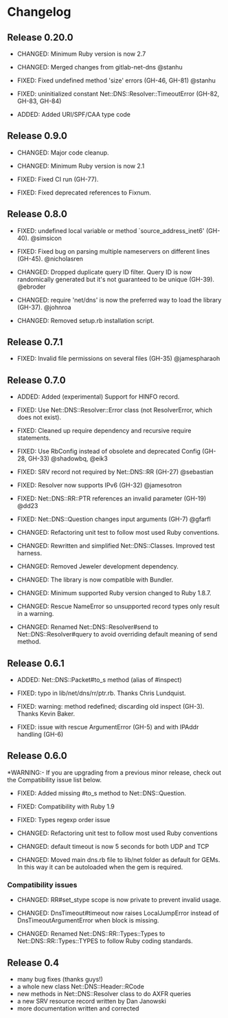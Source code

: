# Changelog


## Release 0.20.0

- CHANGED: Minimum Ruby version is now 2.7

- CHANGED: Merged changes from gitlab-net-dns @stanhu

- FIXED: Fixed undefined method 'size' errors (GH-46, GH-81) @stanhu

- FIXED: uninitialized constant Net::DNS::Resolver::TimeoutError (GH-82, GH-83, GH-84)

- ADDED: Added URI/SPF/CAA type code


## Release 0.9.0

- CHANGED: Major code cleanup.

- CHANGED: Minimum Ruby version is now 2.1

- FIXED: Fixed CI run (GH-77).

- FIXED: Fixed deprecated references to Fixnum.


## Release 0.8.0

- FIXED: undefined local variable or method `source_address_inet6' (GH-40). @simsicon

- FIXED: Fixed bug on parsing multiple nameservers on different lines (GH-45). @nicholasren
  
- CHANGED: Dropped duplicate query ID filter. Query ID is now randomically generated but it's not guaranteed to be unique (GH-39). @ebroder

- CHANGED: require 'net/dns' is now the preferred way to load the library (GH-37). @johnroa

- CHANGED: Removed setup.rb installation script.


## Release 0.7.1

- FIXED: Invalid file permissions on several files (GH-35) @jamespharaoh


## Release 0.7.0

- ADDED: Added (experimental) Support for HINFO record.

- FIXED: Use Net::DNS::Resolver::Error class (not ResolverError, which does not exist).

- FIXED: Cleaned up require dependency and recursive require statements.

- FIXED: Use RbConfig instead of obsolete and deprecated Config (GH-28, GH-33) @shadowbq, @eik3

- FIXED: SRV record not required by Net::DNS::RR (GH-27) @sebastian

- FIXED: Resolver now supports IPv6 (GH-32) @jamesotron

- FIXED: Net::DNS::RR::PTR references an invalid parameter (GH-19) @dd23

- FIXED: Net::DNS::Question changes input arguments (GH-7) @gfarfl

- CHANGED: Refactoring unit test to follow most used Ruby conventions.

- CHANGED: Rewritten and simplified Net::DNS::Classes. Improved test harness.

- CHANGED: Removed Jeweler development dependency.

- CHANGED: The library is now compatible with Bundler.

- CHANGED: Minimum supported Ruby version changed to Ruby 1.8.7.

- CHANGED: Rescue NameError so unsupported record types only result in a warning.

- CHANGED: Renamed Net::DNS::Resolver#send to Net::DNS::Resolver#query to avoid overriding default meaning of send method.


## Release 0.6.1

- ADDED: Net::DNS::Packet#to_s method (alias of #inspect)

- FIXED: typo in lib/net/dns/rr/ptr.rb. Thanks Chris Lundquist.

- FIXED: warning: method redefined; discarding old inspect (GH-3). Thanks Kevin Baker.

- FIXED: issue with rescue ArgumentError (GH-5) and with IPAddr handling (GH-6)


## Release 0.6.0

*WARNING:- If you are upgrading from a previous minor release, check out the Compatibility issue list below.

- FIXED: Added missing #to_s method to Net::DNS::Question.

- FIXED: Compatibility with Ruby 1.9

- FIXED: Types regexp order issue

- CHANGED: Refactoring unit test to follow most used Ruby conventions

- CHANGED: default timeout is now 5 seconds for both UDP and TCP

- CHANGED: Moved main dns.rb file to lib/net folder as default for GEMs. In this way it can be autoloaded when the gem is required.

### Compatibility issues

- CHANGED: RR#set_stype scope is now private to prevent invalid usage.

- CHANGED: DnsTimeout#timeout now raises LocalJumpError instead of DnsTimeoutArgumentError when block is missing.

- CHANGED: Renamed Net::DNS::RR::Types::Types to Net::DNS::RR::Types::TYPES to follow Ruby coding standards.


## Release 0.4

- many bug fixes (thanks guys!)
- a whole new class Net::DNS::Header::RCode
- new methods in Net::DNS::Resolver class to do AXFR queries
- a new SRV resource record written by Dan Janowski
- more documentation written and corrected
